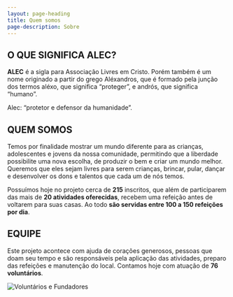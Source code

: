 ```yaml
---
layout: page-heading
title: Quem somos
page-description: Sobre
---
```

## O QUE SIGNIFICA ALEC?

**ALEC** é a sigla para Associação Livres em Cristo. Porém também é um nome originado a partir do grego Aléxandros, que é formado pela junção dos termos aléxo, que significa “proteger”, e andrós, que significa “humano”.

Alec: “protetor e defensor da humanidade”.

## QUEM SOMOS

Temos por finalidade mostrar um mundo diferente para as crianças, adolescentes e jovens da nossa comunidade, permitindo que a liberdade possibilite uma nova escolha, de produzir o bem e criar um mundo melhor. Queremos que eles sejam livres para serem crianças, brincar, pular, dançar e desenvolver os dons e talentos que cada um de nós temos.

Possuímos hoje no projeto cerca de **215** inscritos, que além de participarem das mais de **20 atividades oferecidas**, recebem uma refeição antes de voltarem para suas casas. Ao todo **são servidas entre 100 a 150 refeições por dia**.

## EQUIPE

Este projeto acontece com ajuda de corações generosos, pessoas que doam seu tempo e são responsáveis pela aplicação das atividades, preparo das refeições e manutenção do local. Contamos hoje com atuação de **76 voluntários**.

![Voluntários e Fundadores](/images/fundadores.jpg)
